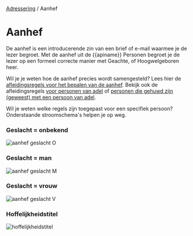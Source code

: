 [Adressering](/personen/informatieproducten/adressering) / Aanhef

# Aanhef

De aanhef is een introducerende zin van een brief of e-mail waarmee je de lezer begroet. Met de aanhef uit de {{apiname}} Personen begroet je de lezer op een formeel correcte manier met Geachte, of Hoogwelgeboren heer.

Wil je je weten hoe de aanhef precies wordt samengesteld? Lees hier de [afleidingsregels voor het bepalen van de aanhef](https://github.com/BRP-API/personen-informatie-service/blob/main/features/persoon/adressering/aanhef/summary.feature). Bekijk ook de afleidingsregels [voor personen van adel](https://github.com/BRP-API/personen-informatie-service/blob/main/features/persoon/adressering/aanhef/adellijke_titel_predicaat.feature) of [personen die gehuwd zijn (geweest) met een persoon van adel](https://github.com/BRP-API/personen-informatie-service/blob/main/features/persoon/adressering/aanhef/partner_met_adellijketitel_predicaat.feature).  

Wil je weten welke regels zijn toegepast voor een specifiek persoon? Onderstaande stroomschema's helpen je op weg.

### Geslacht = onbekend
![aanhef geslacht O](stroomschema-1.png)
<br>

### Geslacht = man
![aanhef geslacht M](stroomschema-2.png)
<br>

### Geslacht = vrouw
![aanhef geslacht V](stroomschema-3.png)
<br>

### Hoffelijkheidstitel
![hoffelijkheidstitel](stroomschema-4.png)


